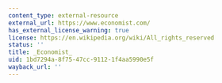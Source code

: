 ```yaml
---
content_type: external-resource
external_url: https://www.economist.com/
has_external_license_warning: true
license: https://en.wikipedia.org/wiki/All_rights_reserved
status: ''
title: _Economist_
uid: 1bd7294a-8f75-47cc-9112-1f4aa5990e5f
wayback_url: ''
---
```

